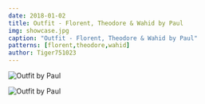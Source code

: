 ```yaml
---
date: 2018-01-02
title: Outfit - Florent, Theodore & Wahid by Paul
img: showcase.jpg
caption: "Outfit - Florent, Theodore & Wahid by Paul"
patterns: [florent,theodore,wahid]
author: Tiger751023
---
```

![Outfit by Paul](/img/showcase/outfit-wahid-theodore-florent-by-paul/high_back.jpg)

![Outfit by Paul](/img/showcase/outfit-wahid-theodore-florent-by-paul/high_front.jpg)
